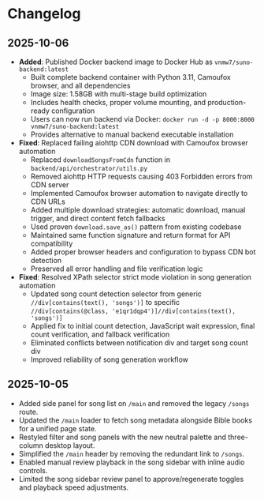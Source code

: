 # Changelog

## 2025-10-06
- **Added**: Published Docker backend image to Docker Hub as `vnmw7/suno-backend:latest`
  - Built complete backend container with Python 3.11, Camoufox browser, and all dependencies
  - Image size: 1.58GB with multi-stage build optimization
  - Includes health checks, proper volume mounting, and production-ready configuration
  - Users can now run backend via Docker: `docker run -d -p 8000:8000 vnmw7/suno-backend:latest`
  - Provides alternative to manual backend executable installation
- **Fixed**: Replaced failing aiohttp CDN download with Camoufox browser automation
  - Replaced `downloadSongsFromCdn` function in `backend/api/orchestrator/utils.py`
  - Removed aiohttp HTTP requests causing 403 Forbidden errors from CDN server
  - Implemented Camoufox browser automation to navigate directly to CDN URLs
  - Added multiple download strategies: automatic download, manual trigger, and direct content fetch fallbacks
  - Used proven `download.save_as()` pattern from existing codebase
  - Maintained same function signature and return format for API compatibility
  - Added proper browser headers and configuration to bypass CDN bot detection
  - Preserved all error handling and file verification logic
- **Fixed**: Resolved XPath selector strict mode violation in song generation automation
  - Updated song count detection selector from generic `//div[contains(text(), 'songs')]` to specific `//div[contains(@class, 'e1qr1dqp4')]//div[contains(text(), 'songs')]`
  - Applied fix to initial count detection, JavaScript wait expression, final count verification, and fallback verification
  - Eliminated conflicts between notification div and target song count div
  - Improved reliability of song generation workflow

## 2025-10-05
- Added side panel for song list on `/main` and removed the legacy `/songs` route.
- Updated the `/main` loader to fetch song metadata alongside Bible books for a unified page state.
- Restyled filter and song panels with the new neutral palette and three-column desktop layout.
- Simplified the `/main` header by removing the redundant link to `/songs`.
- Enabled manual review playback in the song sidebar with inline audio controls.
- Limited the song sidebar review panel to approve/regenerate toggles and playback speed adjustments.